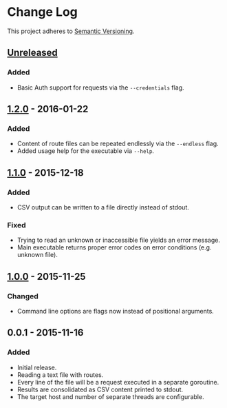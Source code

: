 # Change Log

This project adheres to [Semantic Versioning](http://semver.org/).

## [Unreleased]

### Added
- Basic Auth support for requests via the `--credentials` flag.


## [1.2.0] - 2016-01-22

### Added
- Content of route files can be repeated endlessly via the `--endless` flag.
- Added usage help for the executable via `--help`.

## [1.1.0] - 2015-12-18

### Added
- CSV output can be written to a file directly instead of stdout.

### Fixed
- Trying to read an unknown or inaccessible file yields an error message.
- Main executable returns proper error codes on error conditions (e.g. unknown file).


## [1.0.0] - 2015-11-25

### Changed
- Command line options are flags now instead of positional arguments.


## 0.0.1 - 2015-11-16

### Added
- Initial release.
- Reading a text file with routes.
- Every line of the file will be a request executed in a separate goroutine.
- Results are consolidated as CSV content printed to stdout.
- The target host and number of separate threads are configurable.


[Unreleased]: https://github.com/christophgockel/goony/compare/1.2.0...HEAD
[1.2.0]: https://github.com/christophgockel/goony/compare/1.1.0...1.2.0
[1.1.0]: https://github.com/christophgockel/goony/compare/1.0.0...1.1.0
[1.0.0]: https://github.com/christophgockel/goony/compare/0.0.1...1.0.0

